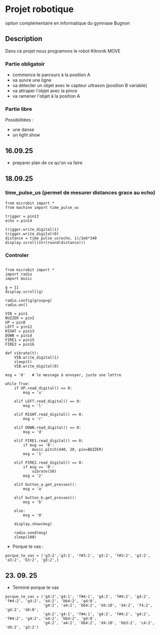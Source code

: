 # Projet robotique
option complémentaire en informatique du gymnase Bugnon 

## Description

Dans ce projet nous programons le robot Kitronik MOVE

### Partie obligatoir

* commence le parcours à la position A
* va suivre une ligne
* va détecter un objet avec le capteur ultrason (position B variable)
* va attraper l'objet avec la pince
* va ramener l'objet à la position A

### Partie libre 

Possibilitées :
* une danse
* un light show
## 16.09.25

* preparer plan de ce qu'on va faire

## 18.09.25 

### time_pulse_us (permet de mesurer distances grace au echo)

```
from microbit import *
from machine import time_pulse_us

trigger = pin13
echo = pin14

trigger.write_digital(1)
trigger.write_digital(0)
distance = time_pulse_us(echo, 1)/2e6*340
display.scroll(str(round(distance)))
```

### Controler
```

from microbit import *
import radio
import music

g = 11
display.scroll(g)

radio.config(group=g)
radio.on()

VIB = pin1
BUZZER = pin2
UP = pin8
LEFT = pin12
RIGHT = pin13
DOWN = pin14
FIRE1 = pin15
FIRE2 = pin16

def vibrate(t):
    VIB.write_digital(1)
    sleep(t)
    VIB.write_digital(0)

msg = '0'   # le message à envoyer, juste une lettre

while True:
    if UP.read_digital() == 0:
        msg = 'u'
    
    elif LEFT.read_digital() == 0:
        msg = 'l'
             
    elif RIGHT.read_digital() == 0:
        msg = 'r'
        
    elif DOWN.read_digital() == 0:
        msg = 'd'

    elif FIRE1.read_digital() == 0:
        if msg == '0':
            music.pitch(440, 20, pin=BUZZER)
        msg = '1'
        
    elif FIRE2.read_digital() == 0:
        if msg == '0':
            vibrate(50)
        msg = '2'

    elif button_a.get_presses():
        msg = 'a'
        
    elif button_b.get_presses():
        msg = 'b'
        
    else:
        msg = '0'

    display.show(msg)

    radio.send(msg)
    sleep(100)
```
* Porque te vas :
```
porque_te_vas = ('g3:2','g3:1', 'f#3:1', 'g3:2', 'f#3:2', 'g3:2', 'a3:2', 'b3:2', 'g3:2',)
```

## 23. 09. 25

* Terminé porque te vas

```
porque_te_vas = ('g4:2','g4:1', 'f#4:1', 'g4:2', 'f#4:2', 'g4:2', 'f#4:2', 'g4:2', 'a4:2', 'bb4:2', 'g4:8', 
                 'g4:2', 'a4:2', 'bb4:2', 'd4:10', 'd4:2', 'f4:2', 'g4:2', 'd4:8',
                 'g4:2','g4:1', 'f#4:1', 'g4:2', 'f#4:2', 'g4:2', 'f#4:2', 'g4:2', 'a4:2', 'bb4:2', 'g4:8', 
                 'g4:2', 'a4:2', 'bb4:2', 'd4:10', 'bb3:2', 'c4:2', 'd4:2', 'g3:2')

```
